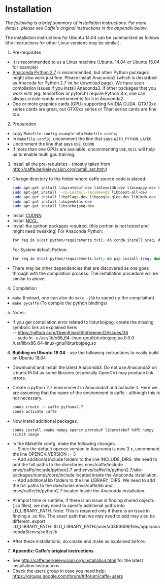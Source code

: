 # Installation

*The following is a brief summary of installation instructions. For more details, please see Caffe's original instructions in the appendix below*.

The installation instructions for Ubuntu 14.04 can be summarized as follows (the instructions for other Linux versions may be similar).  
1. Pre-requisites
 * It is recommended to us a Linux machine (Ubuntu 14.04 or Ubuntu 16.04 for example)
 * [Anaconda Python 2.7](https://www.continuum.io/downloads) is recommended, but other Python packages might also work just fine. Please install Anaconda2 (which is described as Anacoda for Python 2.7 int he download page). We have seen compilation issues if you install Anaconda3. If other packages that you work with (eg. tensorflow or pytorch) require Python 3.x, one can always create conda environments for it in Anaconda2.
 * One or more graphics cards (GPU) supporting NVIDIA CUDA. GTX10xx series cards are great, but GTX9xx series or Titan series cards are fine too.
 
2. Preparation
 * copy `Makefile.config.example` into `Makefile.config`
 * In `Makefile.config`, uncomment the line that says `WITH_PYTHON_LAYER`
 * Uncomment the line that says `USE_CUDNN`
 * If more than one GPUs are available, uncommenting `USE_NCCL` will help us to enable multi gpu training.
 
3. Install all the pre-requisites - (mostly taken from http://caffe.berkeleyvision.org/install_apt.html)
 * Change directory to the folder where caffe source code is placed.
   ```bash
   sudo apt-get install libprotobuf-dev libleveldb-dev libsnappy-dev libopencv-dev libhdf5-serial-dev protobuf-compiler
   sudo apt-get install --no-install-recommends libboost-all-dev
   sudo apt-get install libgflags-dev libgoogle-glog-dev liblmdb-dev
   sudo apt-get install libopenblas-dev
   sudo apt-get install libturbojpeg-dev
   ```
 * Install [CUDNN](https://developer.nvidia.com/cudnn)
 * Install [NCCL](https://developer.nvidia.com/nccl/nccl-download)
 * Install the python packages required. (this portion is not tested and might need tweaking)
   For Anaconda Python:
   ```bash
   for req in $(cat python/requirements.txt); do conda install $req; done
   ```
   For System default Python: 
   ```bash
   for req in $(cat python/requirements.txt); do pip install $req; done
   ```
 * There may be other dependencies that are discovered as one goes through with the compilation process. The installation procedure will be similar to above.

4. Compilation
 * `make` (Instead, one can also do `make -j50` to speed up the compilaiton)
 * `make pycaffe` (To compile the python bindings)
 
5. Notes:
 * If you get compilation error related to libturbojpeg, create the missing symbolic link as explained here:<br>
 -- https://github.com/OpenKinect/libfreenect2/issues/36 <br>
 -- sudo ln -s /usr/lib/x86_64-linux-gnu/libturbojpeg.so.0.0.0 /usr/lib/x86_64-linux-gnu/libturbojpeg.so

6. <b>Building on Ubuntu 18.04</b> - use the following instructions to easily build on Ubuntu 18.04
 * Downloand and install the latest Anaconda3. Do not use Anaconda2 on Ubuntu18.04 as some libraries (especially OpenCV) may produce link errors.<br>
 * Create a python 2.7 environment in Anaconda3 and activate it. Here we are assuming that the name of the environment is caffe - although this is not necessary.
   ```bash
   conda create -n caffe python=2.7 
   conda activate caffe
   ```
 * Now install additional packages.
   ```
   conda install cmake numpy opencv protobuf libprotobuf hdf5 numpy scikit-image
   ```
 * In the Makefile.confg, make the following changes.<br>
   -- Since the default opencv version in Anaconda is now 3.x, uncomment the line OPENCV_VERSION := 3<br>
   -- Add additional include folders to the line INCLUDE_DIRS. We need to add the full paths to the directories envs/caffe/include envs/caffe/include/python2.7 and envs/caffe/lib/python2.7/site-packages/numpy/core/include located inside the Anaconda installation.<br>
   -- Add additional lib folders to the line LIBRARY_DIRS. We need to add the full paths to the directories envs/caffe/lib and envs/caffe/lib/python2.7 located inside the Anaconda installation.<br>
 
 * At import time or runtime, if there is an issue in finding shared objects (.so files), we may need to specify additional paths into LD_LIBRARY_PATH. Note: This is required only if there is an issue in finding a .so file. The exact path that we may need to add may also be different.
 export LD_LIBRARY_PATH=$LD_LIBRARY_PATH:/user/a0393608/files/apps/anaconda3/envs/caffe/lib
 
 * After these installations, do cmake and make as explained before.<br>

7. <b>Appendix: Caffe's original instructions </b>
 * See http://caffe.berkeleyvision.org/installation.html for the latest
installation instructions.
 * Check the users group in case you need help:
https://groups.google.com/forum/#!forum/caffe-users
